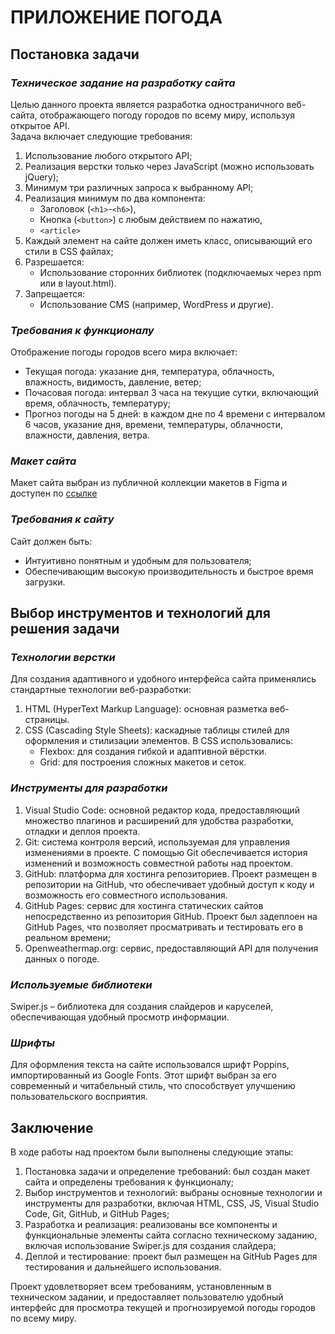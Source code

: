 # ПРИЛОЖЕНИЕ **ПОГОДА**

## **Постановка задачи**

### _Техническое задание на разработку сайта_

Целью данного проекта является разработка одностраничного веб-сайта, отображающего погоду городов по всему миру, используя открытое API.  
Задача включает следующие требования:

1.	Использование любого открытого API;
2.	Реализация верстки только через JavaScript (можно использовать jQuery);
3.	Минимум три различных запроса к выбранному API;
4.	Реализация минимум по два компонента:
	-	Заголовок (`<h1>`-`<h6>`),
	-	Кнопка (`<button>`) с любым действием по нажатию,
	-	`<article>`
5.	Каждый элемент на сайте должен иметь класс, описывающий его стили в CSS файлах;
6.	Разрешается:
	-	Использование сторонних библиотек (подключаемых через npm или в layout.html).
7.	Запрещается:
	-	Использование CMS (например, WordPress и другие).

### _Требования к функционалу_

Отображение погоды городов всего мира включает:  

- Текущая погода: указание дня, температура, облачность, влажность, видимость, давление, ветер;
- Почасовая погода: интервал 3 часа на текущие сутки, включающий время, облачность, температуру;
- Прогноз погоды на 5 дней: в каждом дне по 4 времени с интервалом 6 часов, указание дня, времени, температуры, облачности, влажности, давления, ветра.

### _Макет сайта_

Макет сайта выбран из публичной коллекции макетов в Figma и доступен по  [ссылке](https://www.figma.com/community/file/1150662589138316249/weatherme-website)

### _Требования к сайту_

Сайт должен быть:

-	Интуитивно понятным и удобным для пользователя;
-	Обеспечивающим высокую производительность и быстрое время загрузки.

## **Выбор инструментов и технологий для решения задачи**

### _Технологии верстки_

Для создания адаптивного и удобного интерфейса сайта применялись стандартные технологии веб-разработки:

1. HTML (HyperText Markup Language): основная разметка веб-страницы.
2. CSS (Cascading Style Sheets): каскадные таблицы стилей для оформления и стилизации элементов. В CSS использовались:
	- Flexbox: для создания гибкой и адаптивной вёрстки.
	- Grid: для построения сложных макетов и сеток.

### _Инструменты для разработки_

1. Visual Studio Code: основной редактор кода, предоставляющий множество плагинов и расширений для удобства разработки, отладки и деплоя проекта.
2. Git: система контроля версий, используемая для управления изменениями в проекте. С помощью Git обеспечивается история изменений и возможность совместной работы над проектом.
3. GitHub: платформа для хостинга репозиториев. Проект размещен в репозитории на GitHub, что обеспечивает удобный доступ к коду и возможность его совместного использования.
4. GitHub Pages: сервис для хостинга статических сайтов непосредственно из репозитория GitHub. Проект был задеплоен на GitHub Pages, что позволяет просматривать и тестировать его в реальном времени;
5. Openweathermap.org: сервис, предоставляющий API для получения данных о погоде.

### _Используемые библиотеки_

Swiper.js – библиотека для создания слайдеров и каруселей, обеспечивающая удобный просмотр информации.

### _Шрифты_

Для оформления текста на сайте использовался шрифт Poppins, импортированный из Google Fonts. Этот шрифт выбран за его современный и читабельный стиль, что способствует улучшению пользовательского восприятия.

## **Заключение**

В ходе работы над проектом были выполнены следующие этапы:

1. Постановка задачи и определение требований: был создан макет сайта и определены требования к функционалу;
2. Выбор инструментов и технологий: выбраны основные технологии и инструменты для разработки, включая HTML, CSS, JS, Visual Studio Code, Git, GitHub, и GitHub Pages;
3. Разработка и реализация: реализованы все компоненты и функциональные элементы сайта согласно техническому заданию, включая использование Swiper.js для создания слайдера;
4. Деплой и тестирование: проект был размещен на GitHub Pages для тестирования и дальнейшего использования.

Проект удовлетворяет всем требованиям, установленным в техническом задании, и предоставляет пользователю удобный интерфейс для просмотра текущей и прогнозируемой погоды городов по всему миру.